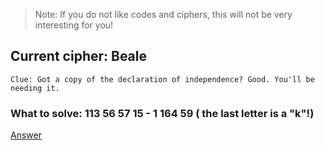 > Note: If you do not like codes and ciphers, this will not be very interesting for you!
## Current cipher: **Beale**
`Clue: Got a copy of the declaration of independence? Good. You'll be needing it.`

### What to solve: 113 56 57 15 - 1 164 59 ( the last letter is a "k"!)



[Answer](answer.md)
